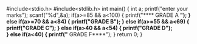 #include<stdio.h>
#include<stdlib.h>
int main()
{
int a;
printf("enter your marks");
scanf("%d",&a);
if(a>=85 && a<100)
{
	printf("**** GRADE A ****");
}
else if(a>=70 && a<84)
{
	printf("****GRADE B****");
}
else if(a>=55 && a<69)
{
	printf("****GRADE C****");
}
else if(a>40 && a<54)
{
printf("****GRADE D****");	
}
else if(a<40)
{
	printf("**** GRADE F****");
}
return 0;
}
